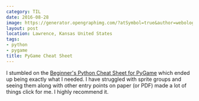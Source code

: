 ```yaml
---
category: TIL
date: 2016-08-28
image: https://generator.opengraphimg.com/?atSymbol=true&author=webology&authorSize=text-2xl&style=modern&tags=python%2Cpygame&title=PyGame+Cheat+Sheet
layout: post
location: Lawrence, Kansas United States
tags:
- python
- pygame
title: PyGame Cheat Sheet
---
```


I stumbled on the [Beginner's Python Cheat Sheet for PyGame](http://ehmatthes.github.io/pcc/cheatsheets/README.html) which ended up being exactly what I needed. I have struggled with sprite groups and seeing them along with other entry points on paper (or PDF) made a lot of things click for me. I highly recommend it.